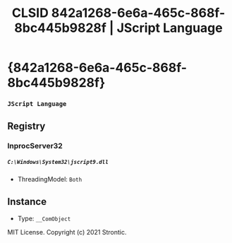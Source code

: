﻿---
title: "CLSID 842a1268-6e6a-465c-868f-8bc445b9828f | JScript Language"
excerpt: What is COM-Object CLSID 842a1268-6e6a-465c-868f-8bc445b9828f?
---

# {842a1268-6e6a-465c-868f-8bc445b9828f}

### `JScript Language`

## Registry


### InprocServer32

##### `C:\Windows\System32\jscript9.dll`
* ThreadingModel: `Both`

## Instance

* Type: `__ComObject`

MIT License. Copyright (c) 2021 Strontic.


